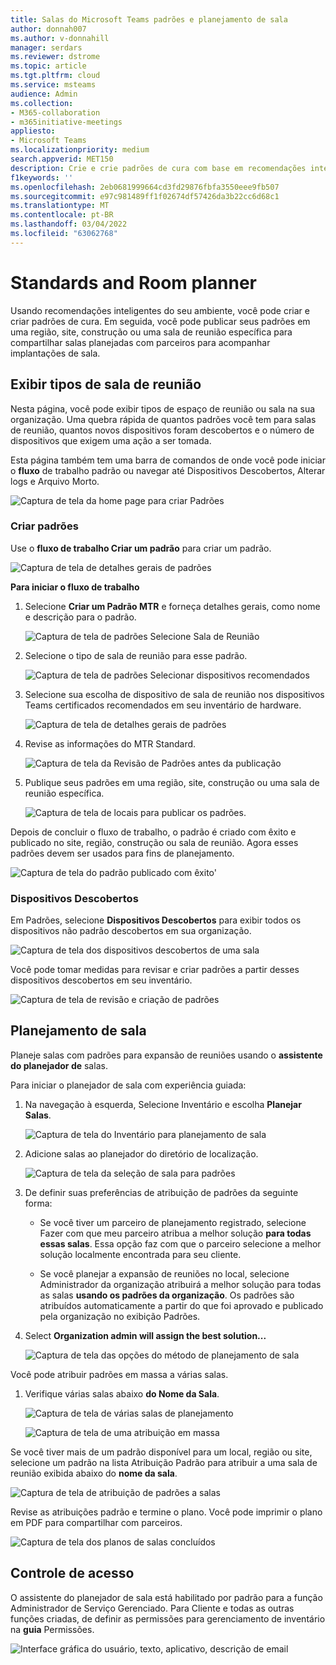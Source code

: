 ```yaml
---
title: Salas do Microsoft Teams padrões e planejamento de sala
author: donnah007
ms.author: v-donnahill
manager: serdars
ms.reviewer: dstrome
ms.topic: article
ms.tgt.pltfrm: cloud
ms.service: msteams
audience: Admin
ms.collection:
- M365-collaboration
- m365initiative-meetings
appliesto:
- Microsoft Teams
ms.localizationpriority: medium
search.appverid: MET150
description: Crie e crie padrões de cura com base em recomendações inteligentes do seu ambiente.
f1keywords: ''
ms.openlocfilehash: 2eb0681999664cd3fd29876fbfa3550eee9fb507
ms.sourcegitcommit: e97c981489ff1f02674df57426da3b22cc6d68c1
ms.translationtype: MT
ms.contentlocale: pt-BR
ms.lasthandoff: 03/04/2022
ms.locfileid: "63062768"
---
```

# <a name="standards-and-room-planner"></a>Standards and Room planner

Usando recomendações inteligentes do seu ambiente, você pode criar e criar padrões de cura. Em seguida, você pode publicar seus padrões em uma região, site, construção ou uma sala de reunião específica para compartilhar salas planejadas com parceiros para acompanhar implantações de sala.

## <a name="view-meeting-room-types"></a>Exibir tipos de sala de reunião

Nesta página, você pode exibir tipos de espaço de reunião ou sala na sua organização. Uma quebra rápida de quantos padrões você tem para salas de reunião, quantos novos dispositivos foram descobertos e o número de dispositivos que exigem uma ação a ser tomada.

Esta página também tem uma barra de comandos de onde você pode iniciar o  **fluxo** de trabalho padrão ou navegar até Dispositivos Descobertos, Alterar logs e Arquivo Morto.

![Captura de tela da home page para criar Padrões](../media/standards-and-room-planner-001.png)
### <a name="create-standards"></a>Criar padrões

Use o **fluxo de trabalho Criar um padrão** para criar um padrão.

![Captura de tela de detalhes gerais de padrões](../media/standards-and-room-planner-001.png)

**Para iniciar o fluxo de trabalho**

1. Selecione **Criar um Padrão MTR** e forneça detalhes gerais, como nome e descrição para o padrão.

   ![Captura de tela de padrões Selecione Sala de Reunião](../media/standards-and-room-planner-002.png)

1. Selecione o tipo de sala de reunião para esse padrão.

   ![Captura de tela de padrões Selecionar dispositivos recomendados](../media/standards-and-room-planner-003.png)

1. Selecione sua escolha de dispositivo de sala de reunião nos dispositivos Teams certificados recomendados em seu inventário de hardware.

   ![Captura de tela de detalhes gerais de padrões](../media/standards-and-room-planner-004.png)


1. Revise as informações do MTR Standard.

   ![Captura de tela da Revisão de Padrões antes da publicação](../media/standards-and-room-planner-005.png)

1. Publique seus padrões em uma região, site, construção ou uma sala de reunião específica.

   ![Captura de tela de locais para publicar os padrões.](../media/standards-and-room-planner-006.png)

Depois de concluir o fluxo de trabalho, o padrão é criado com êxito e publicado no site, região, construção ou sala de reunião. Agora esses padrões devem ser usados para fins de planejamento.

![Captura de tela do padrão publicado com êxito'](../media/standards-and-room-planner-008.png)
### <a name="discovered-devices"></a>Dispositivos Descobertos

Em Padrões, selecione **Dispositivos Descobertos** para exibir todos os dispositivos não padrão descobertos em sua organização.

![Captura de tela dos dispositivos descobertos de uma sala](../media/standards-and-room-planner-008.png)

Você pode tomar medidas para revisar e criar padrões a partir desses dispositivos descobertos em seu inventário.

![Captura de tela de revisão e criação de padrões](../media/standards-and-room-planner-009.png)

## <a name="room-planning"></a>Planejamento de sala

Planeje salas com padrões para expansão de reuniões usando o **assistente do planejador de** salas.

Para iniciar o planejador de sala com experiência guiada:

1. Na navegação à esquerda, Selecione Inventário e escolha **Planejar Salas**.

   ![Captura de tela do Inventário para planejamento de sala](../media/standards-and-room-planner-010.png)

1. Adicione salas ao planejador do diretório de localização.

   ![Captura de tela da seleção de sala para padrões](../media/standards-and-room-planner-011.png)

1. De definir suas preferências de atribuição de padrões da seguinte forma:

   - Se você tiver um parceiro de planejamento registrado, selecione Fazer com que meu parceiro atribua a melhor solução **para todas essas salas**. Essa opção faz com que o parceiro selecione a melhor solução localmente encontrada para seu cliente.

   - Se você planejar a expansão de reuniões no local, selecione Administrador da organização atribuirá a melhor solução para todas as salas **usando os padrões da organização**. Os padrões são atribuídos automaticamente a partir do que foi aprovado e publicado pela organização no exibição Padrões.

1. Select **Organization admin will assign the best solution...**

   ![Captura de tela das opções do método de planejamento de sala](../media/standards-and-room-planner-012.png)

Você pode atribuir padrões em massa a várias salas.

1. Verifique várias salas abaixo **do Nome da Sala**.

   ![Captura de tela de várias salas de planejamento](../media/standards-and-room-planner-013.png)

   ![Captura de tela de uma atribuição em massa](../media/standards-and-room-planner-014.png)

Se você tiver mais de um padrão disponível para um local, região ou site, selecione um padrão na lista Atribuição Padrão para atribuir a uma sala de reunião exibida abaixo do **nome da sala**.

![Captura de tela de atribuição de padrões a salas](../media/standards-and-room-planner-015.png)

Revise as atribuições padrão e termine o plano. Você pode imprimir o plano em PDF para compartilhar com parceiros.

![Captura de tela dos planos de salas concluídos](../media/standards-and-room-planner-016.png)

## <a name="access-control"></a>Controle de acesso

O assistente do planejador de sala está habilitado por padrão para a função Administrador de Serviço Gerenciado. Para Cliente e todas as outras funções criadas, de definir as permissões para gerenciamento de inventário na **guia** Permissões.

![Interface gráfica do usuário, texto, aplicativo, descrição de email](../media/standards-and-room-planner-017.png)
